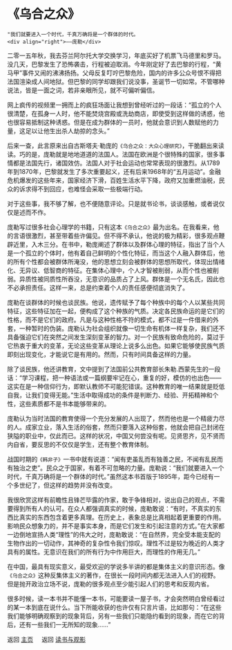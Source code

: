 # 《乌合之众》

```admonish note title="《乌合之众》"
"我们就要进入一个时代，千真万确将是一个群体的时代。
<div align="right">——庞勒</div>
```

二零一五年秋，我去芬兰阿尔托大学交换学习，年底买好了机票飞马德里和罗马。没几天，巴黎发生了恐怖袭击，行程被迫取消。今年刚定好了去巴黎的行程，“黄马甲”事件又闹的沸沸扬扬。父母反复叮咛巴黎危险，国内的许多公众号恨不得把法国渲染成人间地狱。但巴黎的同学却跟我们说没事，圣诞节一切如常。不管哪种说法，皆是一面之词，若非亲眼所见，就不可偏听偏信。

网上疯传的视频里一拥而上的疯狂场面让我想到曾经听过的一段话：“孤立的个人很清楚，在孤身一人时，他不能焚烧宫殿或洗劫商店，即使受到这样做的诱惑，他也很容易抵制这种诱惑。但是在成为群体的一员时，他就会意识到人数赋他的力量，这足以让他生出杀人劫掠的念头。”

后来一查，此言原来出自古斯塔夫·勒庞的`《乌合之众：大众心理研究》`，干脆翻出来读读。巧的是，庞勒就是地地道道的法国人。法国在欧洲是个很特殊的国家，很多事情都是法国先行，诸国效仿。法国人对于社会运动也常常表现的很激烈。从1789年到1870年，巴黎就发生了多次重要起义，还有后来1968年的“五月运动”。金融危机爆发的这些年来，国家经济下滑，百姓生活水平下降，政府又加重燃油税，民众的诉求得不到回应，也难怪会采取一些极端行动。

对于这些事，我不够了解，也不便随意评论。只是就书论书，谈谈感触，或者说仅仅是述而不作。

庞勒写过很多社会心理学的书籍，只有这本`《乌合之众》`最为出名。在我看来，他的言语很激烈，甚至带着些许偏见。但不得不承认，他说的极为精彩，很多观点鞭辟近里，入木三分。在书中，勒庞阐述了群体以及群体心理的特征，指出了当个人是一个孤立的个体时，他有着自己鲜明的个性化特征，而当这个人融入群体后，他的所有个性都会被群体所淹没，他的思想立刻会被群体的思想所取代，体现出情绪化、无异议、低智商的特征。在集体心理中，个人才智被削弱，从而个性也被削弱。异质性被同质性所吞没，无意识的品质占了上风。群体是一个无名氏，因此也不必承担责任。这样一来，总是约束着个人的责任感便彻底消失了。

庞勒在谈群体的时候也谈民族。他说，遗传赋予了每个种族中的每个人以某些共同特征，这些特征加在一起，便构成了这个种族的气质。决定各民族命运的是它们的性格，而不是它们的政府。凡是与这种性格不符的模式，都不过是一件借来的外套，一种暂时的伪装。庞勒认为社会组织就像一切生命有机体一样复杂，我们还不具备强迫它们在突然之间发生深刻变革的智力。对一个民族有致命危险的，莫过于它热衷于重大的变革，无论这些变革从理论上说多么出色。如果它能够使民族气质即刻出现变化，才能说它是有用的。然而，只有时间具备这样的力量。

除了谈民族，他还讲教育，文中提到了法国前公共教育部长朱勒.西蒙先生的一段话：“学习课程，把一种语法或一篇纲要牢记在心，重复的好，模仿的也出色——这实在是一种信仰行为，即默认教师不可能犯错误。这种教育的唯一结果就是贬低自我，让我们变得无能。”生活中取得成功的条件是判断力、经验、开拓精神和个性，这些素质都不是书本能够带来的。

庞勒认为当时法国的教育使得一个充分发展的人出现了，然而他也是一个精疲力尽的人。成家立业，落入生活的俗套，然而只要落入这种俗套，他就会把自己封闭在狭隘的职业中，仅此而已。这样的状况，中国又何尝没有呢。见贤思齐，见不贤而内自省，要反思的不仅仅是学生，还有整个教育体制。

战国时期的`《韩非子》`一书中就有说道：“闻有吏虽乱而有独善之民，不闻有乱民而有独治之吏”。民众之于国家，有着不可忽略的力量。庞勒说：“我们就要进入一个时代，千真万确将是一个群体的时代。”虽然这本书首版于1895年，距今已经有一个多世纪了，但这样的趋势并没有改变。 

我很欣赏这样有前瞻性且锋芒毕露的作家，敢于争锋相对，说出自己的观点，不需要得到所有人的认可。在众人都强调真实的时候，庞勒敢说：“有时，不真实的东西比真实的东西包含着更多真理。在历史上，表象总是比真相起着更重要的作用。影响民众想象力的，并不是事实本身，而是它们发生和引起注意的方式。”在大家都一边倒地宣扬人类“理性”的伟大之时，庞勒敢说：“在自然界，完全受本能支配的生物作出的一切动作，其神奇的复杂性令我们惊叹。理性不过是较为晚近的人类才具有的属性。无意识在我们的所有行为中作用巨大，而理性的作用无几。”

在中国，最具有现实意义，最受欢迎的学说多半讲的都是集体主义的意识形态。像`《乌合之众》`这种反集体主义的著作，在很长一段时间内都无法进入人们的视野。但是抛开政治立场不说，庞勒的很多观点至少能引起人们的思考和反观内省。

很多时候，读一本书并不能懂一本书，可能要读一屋子书，才会突然明白曾经看过的某一本到底在说什么。当下所能收获的也许仅有只言片语，比如那句：“在这些我们能够明确观察到的现象背后，另有一些我们只能隐约看到的现象，而在它的背后，还有一些我们一无所知的现象……”




返回 [主页](../../../intro.md)    $~~~$ 返回 [读书与观影](../../../posts/readingcollection.md)